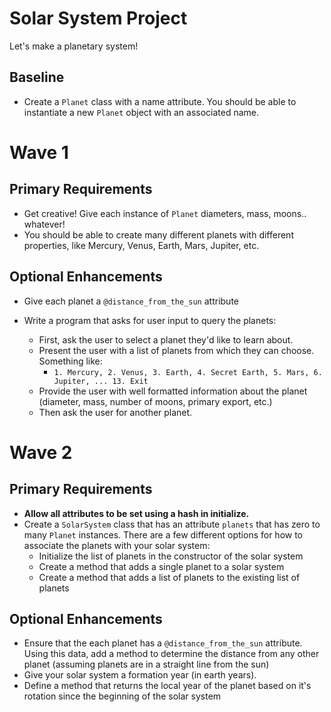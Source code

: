 # Solar System Project
Let's make a planetary system!

## Baseline
- Create a `Planet` class with a name attribute. You should be able to instantiate a new `Planet` object with an associated name.

# Wave 1
## Primary Requirements
- Get creative! Give each instance of `Planet` diameters, mass, moons.. whatever!
- You should be able to create many different planets with different properties, like Mercury, Venus, Earth, Mars, Jupiter, etc.

## Optional Enhancements
- Give each planet a `@distance_from_the_sun` attribute

- Write a program that asks for user input to query the planets:
  - First, ask the user to select a planet they'd like to learn about.
  - Present the user with a list of planets from which they can choose. Something like:
    - `1. Mercury, 2. Venus, 3. Earth, 4. Secret Earth, 5. Mars, 6. Jupiter, ... 13. Exit`
  - Provide the user with well formatted information about the planet (diameter, mass, number of moons, primary export, etc.)
  - Then ask the user for another planet.

# Wave 2
## Primary Requirements
- __Allow all attributes to be set using a hash in initialize.__
- Create a `SolarSystem` class that has an attribute `planets` that has zero to many `Planet` instances. There are a few different options for how to associate the planets with your solar system:
    - Initialize the list of planets in the constructor of the solar system
    - Create a method that adds a single planet to a solar system
    - Create a method that adds a list of planets to the existing list of planets

## Optional Enhancements
- Ensure that the each planet has a `@distance_from_the_sun` attribute. Using this data, add a method to determine the distance from any other planet (assuming planets are in a straight line from the sun)
- Give your solar system a formation year (in earth years).
- Define a method that returns the local year of the planet based on it's rotation since the beginning of the solar system
